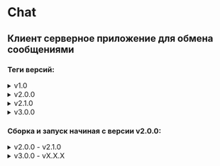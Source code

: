 # Chat

## Клиент серверное приложение для обмена сообщениями

### Теги версий:

<details>
<summary><span style="font-size: medium;"> v1.0</summary>
Клиент и сервер реализованы с использованием java 8 без фреймворков на IO сокетах.
</details>

<details>
<summary><span style="font-size: medium;"> v2.0.0</summary>
<ol>  </ol>
<p style="text-align: left;"><strong>Изменения:</strong></p>
<ol>
<li> Переход на Java 17.</li>
<li style="text-align: left;">Клиент и сервер реализованы на netty.</li>
<li> Добавлена система сборки Maven</li>
<li> Настройки подключения вынесены в application.properties</li>
<li> Структура проекта разделена на 3 модуля: </li>
<ul>
<li>Server</li>
<li>Client</li>
<li>Common - общие ресурсы необходимые для работы основных модулей (включен в клиент и сервер как зависимость для сборки) </li>
</ul>
<li> Добавлен логгер Logback</li>
</ol>

</details>

<details>
<summary><span style="font-size: medium;"> v2.1.0</summary>
<ol>  </ol>
<p style="text-align: left;"><strong>Изменения:</strong></p>
<ol>
<li> Изменен механизм передачи сообщений с серрилизованнх объектов на строки с использованием JSON формата. Использована библиотека Jackson</li>
</ol>
</details>

<details>
<summary><span style="font-size: medium;"> v3.0.0</summary>
<ol>  </ol>
<p style="text-align: left;"><strong>Изменения:</strong></p>
<ol>
<li>В основе архитектуры лежит принцип IoC и DI</li>
<li>Данные теперь не ссериализуются в локальном хранилище, а сохраняются в БД</li>
<li>Добавлен функцинал чат румов, при входе в чат выдодится 30 полследних сообщений</li>
<li>Добавлены таблицы в БД для пользователя, коннаты и сообшений и созданы соответствующие модели</li>
<li>Реализованы DAO для моделей</li>
<li>Хранение паролей организовано в зашифрованном виде с помощью BCryptPasswordEncoder</li>
<li>реализованы следующие функции меню (регистрация, вход), рум меню (создание комнаты, выбор комнаты) </li>
</ol>
</details>

### Сборка и запуск начиная с версии v2.0.0:

<details>
<summary><span style="font-size: medium;"> v2.0.0 - v2.1.0</summary>

<p style="text-align: left;"><strong>Сборка и запуск:</strong></p>

<ol>
<li>Настройки проекта application.properties</li>
<ul>
<li>server.port - порт на котором работает сервер</li>
<li>server.host - ip адрес сервера</li>
<li>server.users - путь по которому будет проводится сохранение пользователей в файл </li>
</ul>
<li><code>mnv clean package</code> - сборка проекта</li>
<li><code>java -jar Server/target/Server-jar-with-dependencies.jar</code> - запуск сервера</li>
<li><code>java -jar Client/target/Client-jar-with-dependencies.jar</code> - запуск клиента</li>
</ol>
</details>

<details>
<summary><span style="font-size: medium;"> v3.0.0 - vX.X.X</summary>

<p style="text-align: left;"><strong>Сборка и запуск:</strong></p>

<ol>
<li>Настройки проекта application.properties</li>
<ul>
<li>server.port - порт на котором работает сервер</li>
<li>server.host - ip адрес сервера</li>
<li>server.users - путь по которому будет проводится сохранение пользователей в файл </li>
</ul>
<li><code>docker-compose up</code> - запуск postgres и pgAdmin</li>
<li><code>mnv clean package</code> - сборка проекта</li>
<li><code>java -jar Server/target/Server-jar-with-dependencies.jar</code> - запуск сервера</li>
<li><code>java -jar Client/target/Client-jar-with-dependencies.jar</code> - запуск клиента</li>
</ol>
</details>